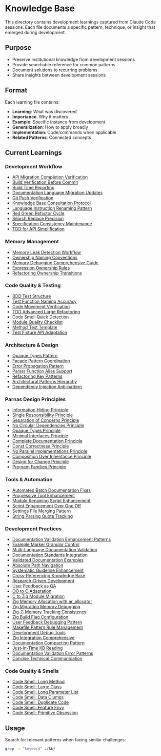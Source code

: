 # Knowledge Base

This directory contains development learnings captured from Claude Code sessions. Each file documents a specific pattern, technique, or insight that emerged during development.

## Purpose
- Preserve institutional knowledge from development sessions
- Provide searchable reference for common patterns
- Document solutions to recurring problems
- Share insights between development sessions

## Format
Each learning file contains:
- **Learning**: What was discovered
- **Importance**: Why it matters
- **Example**: Specific instance from development
- **Generalization**: How to apply broadly
- **Implementation**: Code/commands when applicable
- **Related Patterns**: Connected concepts

## Current Learnings

### Development Workflow
- [API Migration Completion Verification](api-migration-completion-verification.md)
- [Build Verification Before Commit](build-verification-before-commit.md)
- [Build Time Reporting](build-time-reporting.md)
- [Documentation Language Migration Updates](documentation-language-migration-updates.md)
- [Git Push Verification](git-push-verification.md)
- [Knowledge Base Consultation Protocol](knowledge-base-consultation-protocol.md)
- [Language Instruction Renaming Pattern](language-instruction-renaming-pattern.md)
- [Red Green Refactor Cycle](red-green-refactor-cycle.md)
- [Search Replace Precision](search-replace-precision.md)
- [Specification Consistency Maintenance](specification-consistency-maintenance.md)
- [TDD for API Simplification](tdd-api-simplification.md)

### Memory Management
- [Memory Leak Detection Workflow](memory-leak-detection-workflow.md)
- [Ownership Naming Conventions](ownership-naming-conventions.md)
- [Memory Debugging Comprehensive Guide](memory-debugging-comprehensive-guide.md)
- [Expression Ownership Rules](expression-ownership-rules.md)
- [Refactoring Ownership Transitions](refactoring-ownership-transitions.md)

### Code Quality & Testing
- [BDD Test Structure](bdd-test-structure.md)
- [Test Function Naming Accuracy](test-function-naming-accuracy.md)
- [Code Movement Verification](code-movement-verification.md)
- [TDD Advanced Large Refactoring](tdd-advanced-large-refactoring.md)
- [Code Smell Quick Detection](code-smell-quick-detection.md)
- [Module Quality Checklist](module-quality-checklist.md)
- [Method Test Template](method-test-template.md)
- [Test Fixture API Adaptation](test-fixture-api-adaptation.md)

### Architecture & Design
- [Opaque Types Pattern](opaque-types-pattern.md)
- [Facade Pattern Coordination](facade-pattern-coordination.md)
- [Error Propagation Pattern](error-propagation-pattern.md)
- [Parser Function Alias Support](parser-function-alias-support.md)
- [Refactoring Key Patterns](refactoring-key-patterns.md)
- [Architectural Patterns Hierarchy](architectural-patterns-hierarchy.md)
- [Dependency Injection Anti-pattern](dependency-injection-anti-pattern.md)

### Parnas Design Principles
- [Information Hiding Principle](information-hiding-principle.md)
- [Single Responsibility Principle](single-responsibility-principle.md)
- [Separation of Concerns Principle](separation-of-concerns-principle.md)
- [No Circular Dependencies Principle](no-circular-dependencies-principle.md)
- [Opaque Types Principle](opaque-types-principle.md)
- [Minimal Interfaces Principle](minimal-interfaces-principle.md)
- [Complete Documentation Principle](complete-documentation-principle.md)
- [Const Correctness Principle](const-correctness-principle.md)
- [No Parallel Implementations Principle](no-parallel-implementations-principle.md)
- [Composition Over Inheritance Principle](composition-over-inheritance-principle.md)
- [Design for Change Principle](design-for-change-principle.md)
- [Program Families Principle](program-families-principle.md)

### Tools & Automation
- [Automated Batch Documentation Fixes](automated-batch-documentation-fixes.md)
- [Progressive Tool Enhancement](progressive-tool-enhancement.md)
- [Module Renaming Script Enhancement](module-renaming-script-enhancement.md)
- [Script Enhancement Over One Off](script-enhancement-over-one-off.md)
- [Settings File Merging Pattern](settings-file-merging-pattern.md)
- [String Parsing Quote Tracking](string-parsing-quote-tracking.md)

### Development Practices
- [Documentation Validation Enhancement Patterns](documentation-validation-enhancement-patterns.md)
- [Example Marker Granular Control](example-marker-granular-control.md)
- [Multi-Language Documentation Validation](multi-language-documentation-validation.md)
- [Documentation Standards Integration](documentation-standards-integration.md)
- [Validated Documentation Examples](validated-documentation-examples.md)
- [Absolute Path Navigation](absolute-path-navigation.md)
- [Systematic Guideline Enhancement](systematic-guideline-enhancement.md)
- [Cross-Referencing Knowledge Base](cross-referencing-knowledge-base.md)
- [Research-Driven Development](research-driven-development.md)
- [User Feedback as QA](user-feedback-as-qa.md)
- [OO to C Adaptation](oo-to-c-adaptation.md)
- [C to Zig Module Migration](c-to-zig-module-migration.md)
- [Zig Memory Allocation with ar_allocator](zig-memory-allocation-with-ar-allocator.md)
- [Zig Migration Memory Debugging](zig-migration-memory-debugging.md)
- [Zig-C Memory Tracking Consistency](zig-c-memory-tracking-consistency.md)
- [Zig Build Flag Configuration](zig-build-flag-configuration.md)
- [User Feedback Debugging Pattern](user-feedback-debugging-pattern.md)
- [Makefile Pattern Rule Management](makefile-pattern-rule-management.md)
- [Development Debug Tools](development-debug-tools.md)
- [Zig Integration Comprehensive](zig-integration-comprehensive.md)
- [Documentation Compacting Pattern](documentation-compacting-pattern.md)
- [Just-In-Time KB Reading](just-in-time-kb-reading.md)
- [Documentation Validation Error Patterns](documentation-validation-error-patterns.md)
- [Concise Technical Communication](concise-technical-communication.md)

### Code Quality & Smells
- [Code Smell: Long Method](code-smell-long-method.md)
- [Code Smell: Large Class](code-smell-large-class.md)
- [Code Smell: Long Parameter List](code-smell-long-parameter-list.md)
- [Code Smell: Data Clumps](code-smell-data-clumps.md)
- [Code Smell: Duplicate Code](code-smell-duplicate-code.md)
- [Code Smell: Feature Envy](code-smell-feature-envy.md)
- [Code Smell: Primitive Obsession](code-smell-primitive-obsession.md)

## Usage
Search for relevant patterns when facing similar challenges:
```bash
grep -r "keyword" ./kb/
```